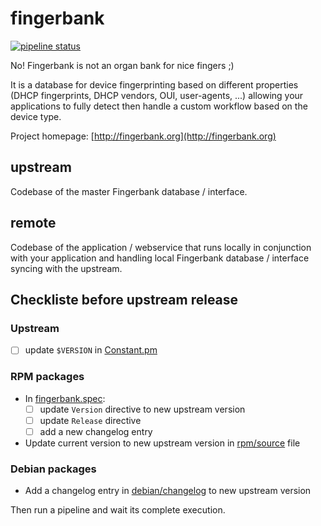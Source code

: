 fingerbank
==========

[![pipeline status](https://gitlab.com/inverse-inc/perl-client/badges/master/pipeline.svg)](https://gitlab.com/inverse-inc/perl-client/commits/master)

No! Fingerbank is not an organ bank for nice fingers ;)

It is a database for device fingerprinting based on different properties (DHCP fingerprints, 
DHCP vendors, OUI, user-agents, ...) allowing your applications to fully detect then handle 
a custom workflow based on the device type.

Project homepage: [http://fingerbank.org](http://fingerbank.org)

upstream
--------
Codebase of the master Fingerbank database / interface.

remote
------
Codebase of the application / webservice that runs locally in conjunction with your application and handling local 
Fingerbank database / interface syncing with the upstream.

Checkliste before upstream release
----------------------------------

### Upstream ###

- [ ] update `$VERSION` in [Constant.pm](lib/fingerbank/Constant.pm)

### RPM packages ###

- In [fingerbank.spec](rpm/fingerbank.spec):
  - [ ] update `Version` directive to new upstream version
  - [ ] update `Release` directive
  - [ ] add a new changelog entry
- Update current version to new upstream version in [rpm/source](rpm/source) file

### Debian packages ###

- Add a changelog entry in [debian/changelog](debian/changelog) to new upstream version

Then run a pipeline and wait its complete execution.
